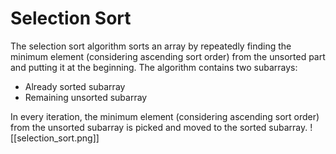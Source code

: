 # Selection Sort
The selection sort algorithm sorts an array by repeatedly finding the minimum element (considering ascending sort order) from the unsorted part and putting it at the beginning. The algorithm contains two subarrays:
* Already sorted subarray
* Remaining unsorted subarray

In every iteration, the minimum element (considering ascending sort order) from the unsorted subarray is picked and moved to the sorted subarray.
![[selection_sort.png]]
